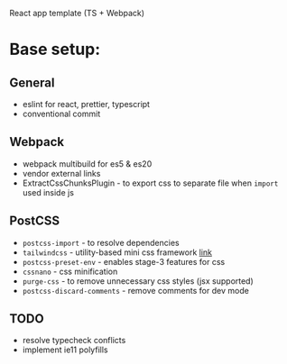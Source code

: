  React app template (TS + Webpack)

# Base setup:

## General

- eslint for react, prettier, typescript
- conventional commit

## Webpack
- webpack multibuild for es5 & es20
- vendor external links
- ExtractCssChunksPlugin - to export css to separate file when `import` used inside js

## PostCSS

- `postcss-import` - to resolve dependencies
- `tailwindcss` - utility-based mini css framework [link](https://tailwindcss.com/)
- `postcss-preset-env` - enables stage-3 features for css
- `cssnano` - css minification
- `purge-css` - to remove unnecessary css styles (jsx supported)
- `postcss-discard-comments` - remove comments for dev mode

## TODO

- resolve typecheck conflicts
- implement ie11 polyfills

